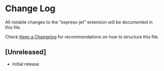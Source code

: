 # Change Log

All notable changes to the "express-jet" extension will be documented in this file.

Check [Keep a Changelog](http://keepachangelog.com/) for recommendations on how to structure this file.

## [Unreleased]

- Initial release